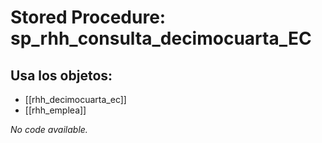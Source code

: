 # Stored Procedure: sp_rhh_consulta_decimocuarta_EC

## Usa los objetos:
- [[rhh_decimocuarta_ec]]
- [[rhh_emplea]]

*No code available.*
